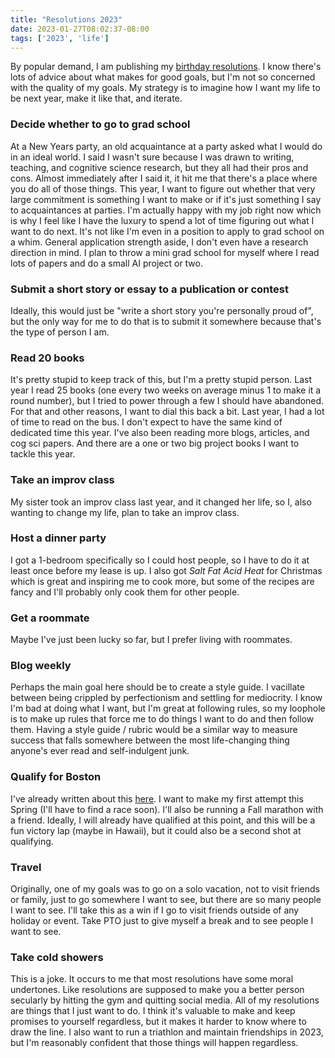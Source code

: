 ```yaml
---
title: "Resolutions 2023"
date: 2023-01-27T08:02:37-08:00
tags: ['2023', 'life']
---
```


By popular demand, I am publishing my [birthday resolutions](../earnest).
I know there's lots of advice about what makes for good goals, but I'm not so concerned with the quality of my goals.
My strategy is to imagine how I want my life to be next year, make it like that, and iterate.

### Decide whether to go to grad school
At a New Years party, an old acquaintance at a party asked what I would do in an ideal world.
I said I wasn't sure because I was drawn to writing, teaching, and cognitive science research, but they all had their pros and cons.
Almost immediately after I said it, it hit me that there's a place where you do all of those things.
This year, I want to figure out whether that very large commitment is something I want to make or if it's just something I say to acquaintances at parties.
I'm actually happy with my job right now which is why I feel like I have the luxury to spend a lot of time figuring out what I want to do next.
It's not like I'm even in a position to apply to grad school on a whim.
General application strength aside, I don't even have a research direction in mind.
I plan to throw a mini grad school for myself where I read lots of papers and do a small AI project or two.

### Submit a short story or essay to a publication or contest
Ideally, this would just be "write a short story you're personally proud of", but the only way for me to do that is to submit it somewhere because that's the type of person I am.

### Read 20 books
It's pretty stupid to keep track of this, but I'm a pretty stupid person.
Last year I read 25 books (one every two weeks on average minus 1 to make it a round number), but I tried to power through a few I should have abandoned.
For that and other reasons, I want to dial this back a bit.
Last year, I had a lot of time to read on the bus.
I don't expect to have the same kind of dedicated time this year.
I've also been reading more blogs, articles, and cog sci papers.
And there are a one or two big project books I want to tackle this year.

### Take an improv class
My sister took an improv class last year, and it changed her life, so I, also wanting to change my life, plan to take an improv class.

### Host a dinner party
I got a 1-bedroom specifically so I could host people, so I have to do it at least once before my lease is up.
I also got *Salt Fat Acid Heat* for Christmas which is great and inspiring me to cook more, but some of the recipes are fancy and I'll probably only cook them for other people.

### Get a roommate
Maybe I've just been lucky so far, but I prefer living with roommates.

### Blog weekly
Perhaps the main goal here should be to create a style guide.
I vacillate between being crippled by perfectionism and settling for mediocrity.
I know I'm bad at doing what I want, but I'm great at following rules, so my loophole is to make up rules that force me to do things I want to do and then follow them.
Having a style guide / rubric would be a similar way to measure success that falls somewhere between the most life-changing thing anyone's ever read and self-indulgent junk.

### Qualify for Boston
I've already written about this [here](../marathon-2).
I want to make my first attempt this Spring (I'll have to find a race soon).
I'll also be running a Fall marathon with a friend.
Ideally, I will already have qualified at this point, and this will be a fun victory lap (maybe in Hawaii), but it could also be a second shot at qualifying.

### Travel
Originally, one of my goals was to go on a solo vacation, not to visit friends or family, just to go somewhere I want to see, but there are so many people I want to see.
I'll take this as a win if I go to visit friends outside of any holiday or event.
Take PTO just to give myself a break and to see people I want to see.

### Take cold showers
This is a joke.
It occurs to me that most resolutions have some moral undertones.
Like resolutions are supposed to make you a better person secularly by hitting the gym and quitting social media.
All of my resolutions are things that I just want to do.
I think it's valuable to make and keep promises to yourself regardless, but it makes it harder to know where to draw the line.
I also want to run a triathlon and maintain friendships in 2023, but I'm reasonably confident that those things will happen regardless.


